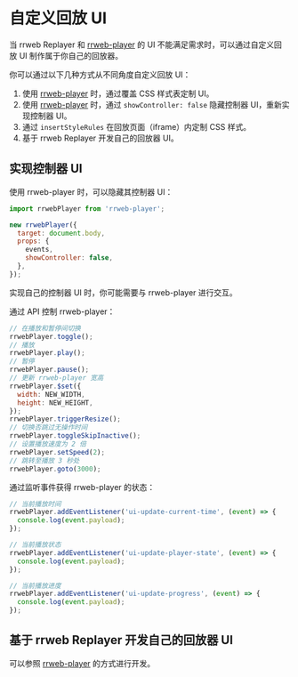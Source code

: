 # 自定义回放 UI

当 rrweb Replayer 和 [rrweb-player](../../packages/rrweb-player/) 的 UI 不能满足需求时，可以通过自定义回放 UI 制作属于你自己的回放器。

你可以通过以下几种方式从不同角度自定义回放 UI：

1. 使用 [rrweb-player](../../packages/rrweb-player/) 时，通过覆盖 CSS 样式表定制 UI。
2. 使用 [rrweb-player](../../packages/rrweb-player/) 时，通过 `showController: false` 隐藏控制器 UI，重新实现控制器 UI。
3. 通过 `insertStyleRules` 在回放页面（iframe）内定制 CSS 样式。
4. 基于 rrweb Replayer 开发自己的回放器 UI。

## 实现控制器 UI

使用 rrweb-player 时，可以隐藏其控制器 UI：

```js
import rrwebPlayer from 'rrweb-player';

new rrwebPlayer({
  target: document.body,
  props: {
    events,
    showController: false,
  },
});
```

实现自己的控制器 UI 时，你可能需要与 rrweb-player 进行交互。

通过 API 控制 rrweb-player：

```js
// 在播放和暂停间切换
rrwebPlayer.toggle();
// 播放
rrwebPlayer.play();
// 暂停
rrwebPlayer.pause();
// 更新 rrweb-player 宽高
rrwebPlayer.$set({
  width: NEW_WIDTH,
  height: NEW_HEIGHT,
});
rrwebPlayer.triggerResize();
// 切换否跳过无操作时间
rrwebPlayer.toggleSkipInactive();
// 设置播放速度为 2 倍
rrwebPlayer.setSpeed(2);
// 跳转至播放 3 秒处
rrwebPlayer.goto(3000);
```

通过监听事件获得 rrweb-player 的状态：

```js
// 当前播放时间
rrwebPlayer.addEventListener('ui-update-current-time', (event) => {
  console.log(event.payload);
});

// 当前播放状态
rrwebPlayer.addEventListener('ui-update-player-state', (event) => {
  console.log(event.payload);
});

// 当前播放进度
rrwebPlayer.addEventListener('ui-update-progress', (event) => {
  console.log(event.payload);
});
```

## 基于 rrweb Replayer 开发自己的回放器 UI

可以参照 [rrweb-player](https://github.com/rrweb-io/rrweb/tree/master/packages/rrweb-player/) 的方式进行开发。
